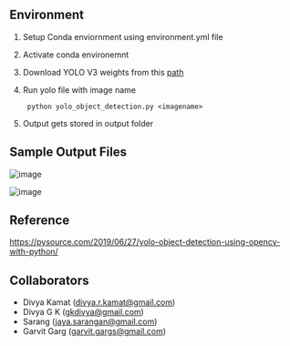 ## Environment
1. Setup Conda enviornment using environment.yml file
2. Activate conda environemnt 
3. Download YOLO V3 weights from this [path](https://pjreddie.com/media/files/yolov3.weights)
4. Run yolo file with image name 
              
        python yolo_object_detection.py <imagename>
6. Output gets stored in output folder

## Sample Output Files
![image](https://user-images.githubusercontent.com/17870236/126061006-44a42112-b64b-4c96-ae48-5b3a7f13da9f.png)

![image](https://user-images.githubusercontent.com/17870236/126061011-a05a7603-e89e-4378-9873-2be0a6a57d7e.png)


## Reference

https://pysource.com/2019/06/27/yolo-object-detection-using-opencv-with-python/ </br>


## Collaborators
- Divya Kamat (divya.r.kamat@gmail.com)
- Divya G K (gkdivya@gmail.com)
- Sarang (jaya.sarangan@gmail.com)
- Garvit Garg (garvit.gargs@gmail.com)
